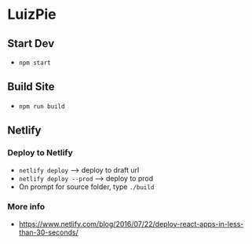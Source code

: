 # LuizPie

## Start Dev

- `npm start`

## Build Site

- `npm run build`

## Netlify

### Deploy to Netlify

- `netlify deploy` --> deploy to draft url
- `netlify deploy --prod` --> deploy to prod
- On prompt for source folder, type `./build`

### More info

- https://www.netlify.com/blog/2016/07/22/deploy-react-apps-in-less-than-30-seconds/
